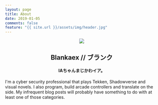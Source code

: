```yaml
---
layout: page
title: About
date: 2019-01-05
comments: false
feature: "{{ site.url }}/assets/img/header.jpg"
---
```


<center>
	<img src="{{ site.url }}/assets/img/avatar.png">
	<h2>Blankaex // ブランク</h2>
	<h4>IAちゃんまじかわイア。</h4>
</center>

I'm a cyber security professional that plays Tekken, Shadowverse and visual novels. I also program, build arcade controllers and translate on the side. My infrequent blog posts will probably have something to do with at least one of those categories.